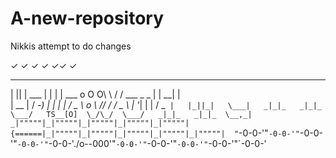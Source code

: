 # A-new-repository
Nikkis attempt to do changes

✓ ✓ ✓ ✓ ✓✓ ✓



  _  _              _       _                    __      __                  _        _   
 | || |    ___     | |     | |     ___      o O O\ \    / / ___      _ _    | |    __| |  
 | __ |   / -_)    | |     | |    / _ \    o      \ \/\/ / / _ \    | '_|   | |   / _` |  
 |_||_|   \___|   _|_|_   _|_|_   \___/   TS__[O]  \_/\_/  \___/   _|_|_   _|_|_  \__,_|  
_|"""""|_|"""""|_|"""""|_|"""""|_|"""""| {======|_|"""""|_|"""""|_|"""""|_|"""""|_|"""""| 
"`-0-0-'"`-0-0-'"`-0-0-'"`-0-0-'"`-0-0-'./o--000'"`-0-0-'"`-0-0-'"`-0-0-'"`-0-0-'"`-0-0-' 
